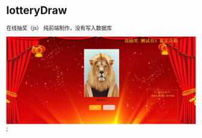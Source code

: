# lotteryDraw
在线抽奖（js）
纯前端制作，没有写入数据库

![pic1](https://github.com/lovlin1990/lotteryDraw/blob/master/intro/pic.jpg);
